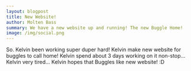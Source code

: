 ```yaml
---
layout: blogpost
title: New Website!
author: Molten Bass
summary: We have a new website up and running! The new Buggle Home!
image: /img/social.png
---
```

So. Kelvin been working super duper hard! Kelvin make new website for buggles to call home!
Kelvin spend about 3 days working on it non-stop... Kelvin very tired... Kelvin hopes that
Buggles like new website! :D
